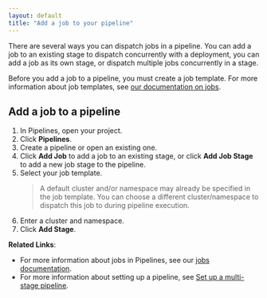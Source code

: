 ```yaml
---
layout: default
title: "Add a job to your pipeline"
--- 
```


There are several ways you can dispatch jobs in a pipeline. You can add a job to an existing stage to dispatch concurrently with a deployment, you can add a job as its own stage, or dispatch multiple jobs concurrently in a stage.

Before you add a job to a pipeline, you must create a job template. For more information about job templates, see [our documentation on jobs](./job.html). 

## Add a job to a pipeline

1. In Pipelines, open your project. 
1. Click **Pipelines**.
1. Create a pipeline or open an existing one.
1. Click **Add Job** to add a job to an existing stage, or click **Add Job Stage** to add a new job stage to the pipeline. 
1. Select your job template. 
   > A default cluster and/or namespace may already be specified in the job template. You can choose a different cluster/namespace to dispatch this job to during pipeline execution.
1. Enter a cluster and namespace.
1. Click **Add Stage**. 

**Related Links**:
* For more information about jobs in Pipelines, see our [jobs documentation](./job.html).
* For more information about setting up a pipeline, see [Set up a multi-stage pipeline](./pipeline-set-up.html).